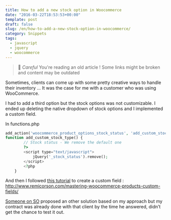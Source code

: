 ```yaml
---
title: How to add a new stock option in Woocommerce
date: "2016-03-22T18:53:53+00:00"
template: post
draft: false
slug: /en/how-to-add-a-new-stock-option-in-woocommerce/
category: Snippets
tags:
  - javascript
  - jquery
  - woocommerce
---
```



> 👴 _Careful_ You're reading an old article ! Some links might be broken and content may be outdated

Sometimes, clients can come up with some pretty creative ways to handle their inventory &#8230; It was the case for me with a customer who was using WooCommerce.

I had to add a third option but the stock options was not customizable. I ended up deleting the native dropdown of stock options and I implemented a custom field.

In functions.php

```php
add_action('woocommerce_product_options_stock_status', 'add_custom_stock_type');    
function add_custom_stock_type() {
        // Stock status - We remove the default one
        ?>
        <script type="text/javascript">
            jQuery('_stock_status').remove();
        </script>
        <?php   
    }
```

And then I followed [this tutorial](http://www.remicorson.com/mastering-woocommerce-products-custom-fields/) to create a custom field : http://www.remicorson.com/mastering-woocommerce-products-custom-fields/

[Someone on SO](http://stackoverflow.com/questions/26912556/add-stock-option-in-woocommerce/26916930#26916930) proposed an other solution based on my approach but my contract was already done with that client by the time he answered, didn&rsquo;t get the chance to test it out.
 